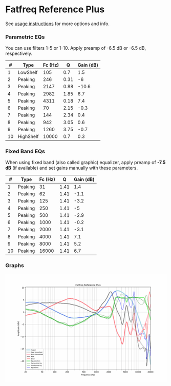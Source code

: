 # Fatfreq Reference Plus
See [usage instructions](https://github.com/jaakkopasanen/AutoEq#usage) for more options and info.

### Parametric EQs
You can use filters 1-5 or 1-10. Apply preamp of -6.5 dB or -6.5 dB, respectively.

|   # | Type      |   Fc (Hz) |    Q |   Gain (dB) |
|-----|-----------|-----------|------|-------------|
|   1 | LowShelf  |       105 | 0.7  |         1.5 |
|   2 | Peaking   |       246 | 0.31 |        -6   |
|   3 | Peaking   |      2147 | 0.88 |       -10.6 |
|   4 | Peaking   |      2982 | 1.85 |         6.7 |
|   5 | Peaking   |      4311 | 0.18 |         7.4 |
|   6 | Peaking   |        70 | 2.15 |        -0.3 |
|   7 | Peaking   |       144 | 2.34 |         0.4 |
|   8 | Peaking   |       942 | 3.05 |         0.6 |
|   9 | Peaking   |      1260 | 3.75 |        -0.7 |
|  10 | HighShelf |     10000 | 0.7  |         0.3 |

### Fixed Band EQs
When using fixed band (also called graphic) equalizer, apply preamp of **-7.5 dB** (if available) and set gains manually with these parameters.

|   # | Type    |   Fc (Hz) |    Q |   Gain (dB) |
|-----|---------|-----------|------|-------------|
|   1 | Peaking |        31 | 1.41 |         1.4 |
|   2 | Peaking |        62 | 1.41 |        -1.1 |
|   3 | Peaking |       125 | 1.41 |        -3.2 |
|   4 | Peaking |       250 | 1.41 |        -5   |
|   5 | Peaking |       500 | 1.41 |        -2.9 |
|   6 | Peaking |      1000 | 1.41 |        -0.2 |
|   7 | Peaking |      2000 | 1.41 |        -3.1 |
|   8 | Peaking |      4000 | 1.41 |         7.1 |
|   9 | Peaking |      8000 | 1.41 |         5.2 |
|  10 | Peaking |     16000 | 1.41 |         6.7 |

### Graphs
![](./Fatfreq%20Reference%20Plus.png)
